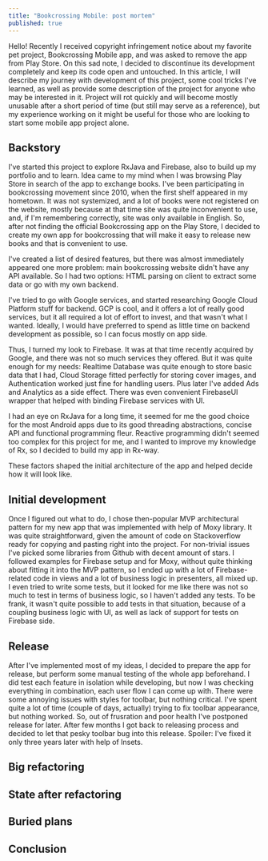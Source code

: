 ```yaml
---
title: "Bookcrossing Mobile: post mortem"
published: true 
---
```


Hello! Recently I received copyright infringement notice about my favorite pet project, Bookcrossing Mobile app, and was asked to remove the app from Play Store. On this sad note, I decided to discontinue its development completely and keep its code open and untouched. In this article, I will describe my journey with development of this project, some cool tricks I've learned, as well as provide some description of the project for anyone who may be interested in it. Project will rot quickly and will become mostly unusable after a short period of time (but still may serve as a reference), but my experience working on it might be useful for those who are looking to start some mobile app project alone.

## Backstory

I've started this project to explore RxJava and Firebase, also to build up my portfolio and to learn. Idea came to my mind when I was browsing Play Store in search of the app to exchange books. I've been participating in bookcrossing movement since 2010, when the first shelf appeared in my hometown. It was not systemized, and a lot of books were not registered on the website, mostly because at that time site was quite inconvenient to use, and, if I'm remembering correctly, site was only available in English. So, after not finding the official Bookcrossing app on the Play Store, I decided to create my own app for bookcrossing that will make it easy to release new books and that is convenient to use.

I've created a list of desired features, but there was almost immediately appeared one more problem: main bookcrossing website didn't have any API available. So I had two options: HTML parsing on client to extract some data or go with my own backend.

I've tried to go with Google services, and started researching Google Cloud Platform stuff for backend. GCP is cool, and it offers a lot of really good services, but it all required a lot of effort to invest, and that wasn't what I wanted. Ideally, I would have preferred to spend as little time on backend development as possible, so I can focus mostly on app side.

Thus, I turned my look to Firebase. It was at that time recently acquired by Google, and there was not so much services they offered. But it was quite enough for my needs: Realtime Database was quite enough to store basic data that I had, Cloud Storage fitted perfectly for storing cover images, and Authentication worked just fine for handling users. Plus later I've added Ads and Analytics as a side effect. There was even convenient FirebaseUI wrapper that helped with binding Firebase services with UI.

I had an eye on RxJava for a long time, it seemed for me the good choice for the most Android apps due to its good threading abstractions, concise API and functional programming fleur. Reactive programming didn't seemed too complex for this project for me, and I wanted to improve my knowledge of Rx, so I decided to build my app in Rx-way.

These factors shaped the initial architecture of the app and helped decide how it will look like.

## Initial development

Once I figured out what to do, I chose then-popular MVP architectural pattern for my new app that was implemented with help of Moxy library. It was quite straightforward, given the amount of code on Stackoverflow ready for copying and pasting right into the project. For non-trivial issues I've picked some libraries from Github with decent amount of stars. I followed examples for Firebase setup and for Moxy, without quite thinking about fitting it into the MVP pattern, so I ended up with a lot of Firebase-related code in views and a lot of business logic in presenters, all mixed up. I even tried to write some tests, but it looked for me like there was not so much to test in terms of business logic, so I haven't added any tests. To be frank, it wasn't quite possible to add tests in that situation, because of a coupling business logic with UI, as well as lack of support for tests on Firebase side.

## Release

After I've implemented most of my ideas, I decided to prepare the app for release, but perform some manual testing of the whole app beforehand. I did test each feature in isolation while developing, but now I was checking everything in combination, each user flow I can come up with. There were some annoying issues with styles for toolbar, but nothing critical. I've spent quite a lot of time (couple of days, actually) trying to fix toolbar appearance, but nothing worked. So, out of frusration and poor health I've postponed release for later. After few months I got back to releasing process and decided to let that pesky toolbar bug into this release. Spoiler: I've fixed it only three years later with help of Insets.

## Big refactoring

## State after refactoring

## Buried plans

## Conclusion
